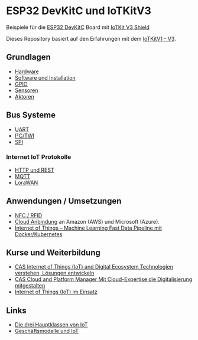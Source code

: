 ESP32 DevKitC und IoTKitV3
==========================

Beispiele für die [ESP32 DevKitC](https://docs.espressif.com/projects/esp-idf/en/latest/esp32/hw-reference/esp32/get-started-devkitc.html) Board mit [IoTKit V3 Shield](https://github.com/iotkitv3/iotkit#iotkit-v3-shield-small)

Dieses Repository basiert auf den Erfahrungen mit dem [IoTKitV1 - V3](https://github.com/iotkitv3/intro).

## Grundlagen

* [Hardware](hw/)
* [Software und Installation](sw/)
* [GPIO](gpio)
* [Sensoren](sensors)
* [Aktoren](actors)

## Bus Systeme

* [UART](uart)
* [I²C/TWI](i2c)
* [SPI](spi)

### Internet IoT Protokolle

* [HTTP und REST](http/) 
* [MQTT](mqtt/)
* [LoraWAN](lorawan/)

## Anwendungen / Umsetzungen

* [NFC / RFID](rfid/)
* [Cloud Anbindung](cloud/) an Amazon (AWS) und Microsoft (Azure).
* [Internet of Things – Machine Learning Fast Data Pipeline mit Docker/Kubernetes](pipeline/)

## Kurse und Weiterbildung 

* [CAS Internet of Things (IoT) and Digital Ecosystem Technologien verstehen, Lösungen entwickeln](http://hslu.ch/casiot)
* [CAS Cloud and Platform Manager Mit Cloud-Expertise die Digitalisierung mitgestalten](http://hslu.ch/cascpm) 
* [Internet of Things (IoT) im Einsatz](https://www.digicomp.ch/d/IOTEIN)

## Links

* [Die drei Hauptklassen von IoT](https://www.arm.com/products/iot/soc)
* [Geschäftsmodelle und IoT](https://www.iot-lab.ch/publications/#whitepapers)

